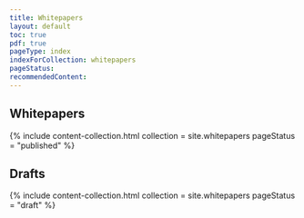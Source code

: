 ```yaml
---
title: Whitepapers
layout: default
toc: true
pdf: true
pageType: index
indexForCollection: whitepapers
pageStatus: 
recommendedContent:
---
```



## Whitepapers

{% include content-collection.html collection = site.whitepapers pageStatus = "published"  %}  


## Drafts

{% include content-collection.html collection = site.whitepapers pageStatus = "draft"  %}  
